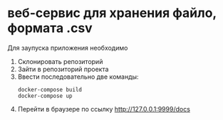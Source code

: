 # веб-сервис для хранения файло, формата .csv
Для заупуска приложения необходимо 
1. Склонировать репозиторий 
2. Зайти в репозиторий проекта
3. Ввести последовательно две команды:
    ```
    docker-compose build
    docker-compose up
    ```
4. Перейти в браузере по ссылку http://127.0.0.1:9999/docs

